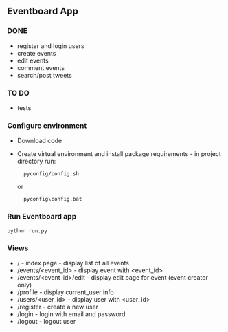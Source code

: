 

## Eventboard App

### DONE
* register and login users
* create events 
* edit events
* comment events
* search/post tweets

### TO DO
* tests

### Configure environment

* Download code 

* Create virtual environment and install package requirements - in project directory run:

		pyconfig/config.sh

	or 

		pyconfig\config.bat
		
### Run Eventboard app
	
	python run.py

### Views

* / - index page - display list of all events. 
* /events/<event_id> - display event with <event_id>
* /events/<event_id>/edit - display edit page for event (event creator only)
* /profile - display current_user info
* /users/<user_id> - display user with <user_id>
* /register - create a new user
* /login - login with email and password
* /logout - logout user



